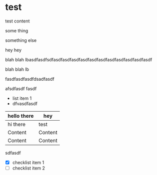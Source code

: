 # test

test content

some thing

something else

hey hey

blah blah lbasdfasdfsdfasdfasdfasdfasdfasdfasdfasdfasdfasdfasdfasdf

blah blah lb

fasdfasdfasdfdsadfasdf

afsdfasdf fasdf

*   list item 1
*   dfvasdfasdf

| hello there | hey     |
| ----------- | ------- |
| hi there    | test    |
| Content     | Content |
| Content     | Content |

sdfasdf

*   [x] checklist item 1
*   [ ] checklist item 2
